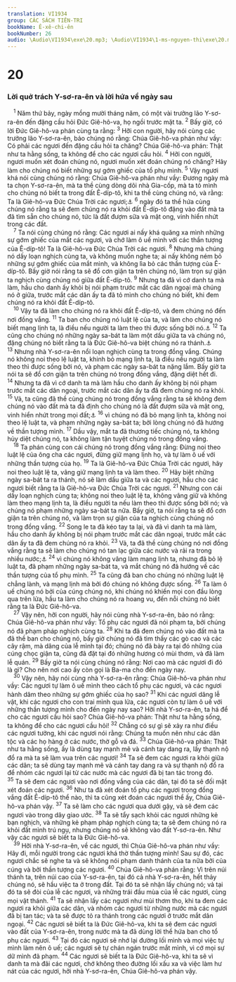 ```yaml
---
translation: VI1934
group: CÁC SÁCH TIÊN-TRI
bookName: Ê-xê-chi-ên 
bookNumber: 26
audio: \Audio\VI1934\exe\20.mp3; \Audio\VI1934\1-ms-nguyen-thi\exe\20.mp3
---
```


<div class="title"><h1>20</h1><h3>Lời quở trách Y-sơ-ra-ên và lời hứa về ngày sau</h3></div>
<span class="verse exe_20_1"> <sup>1</sup> Năm thứ bảy, ngày mồng mười tháng năm, có một vài trưởng lão Y-sơ-ra-ên đến đặng cầu hỏi Đức Giê-hô-va, họ ngồi trước mặt ta. </span>
<span class="verse exe_20_2"><sup>2</sup> Bấy giờ, có lời Đức Giê-hô-va phán cùng ta rằng: </span>
<span class="verse exe_20_3"><sup>3</sup> Hỡi con người, hãy nói cùng các trưởng lão Y-sơ-ra-ên, bảo chúng nó rằng: Chúa Giê-hô-va phán như vầy: Có phải các ngươi đến đặng cầu hỏi ta chăng? Chúa Giê-hô-va phán: Thật như ta hằng sống, ta không để cho các ngươi cầu hỏi. </span>
<span class="verse exe_20_4"><sup>4</sup> Hỡi con người, ngươi muốn xét đoán chúng nó, ngươi muốn xét đoán chúng nó chăng? Hãy làm cho chúng nó biết những sự gớm ghiếc của tổ phụ mình. </span>
<span class="verse exe_20_5"><sup>5</sup> Vậy ngươi khá nói cùng chúng nó rằng: Chúa Giê-hô-va phán như vầy: Đương ngày mà ta chọn Y-sơ-ra-ên, mà ta thề cùng dòng dõi nhà Gia-cốp, mà ta tỏ mình cho chúng nó biết ta trong đất Ê-díp-tô, khi ta thề cùng chúng nó, và rằng: Ta là Giê-hô-va Đức Chúa Trời các ngươi;<a data-toggle="tooltip" data-placement="bottom" title="Xu 6:2-8">⚓</a></span>
<span class="verse exe_20_6"><sup>6</sup> ngày đó ta thề hứa cùng chúng nó rằng ta sẽ đem chúng nó ra khỏi đất Ê-díp-tô đặng vào đất mà ta đã tìm sẵn cho chúng nó, tức là đất đượm sữa và mật ong, vinh hiển nhứt trong các đất. <br/></span>
<span class="verse exe_20_7"> <sup>7</sup> Ta nói cùng chúng nó rằng: Các ngươi ai nấy khá quăng xa mình những sự gớm ghiếc của mắt các ngươi, và chớ làm ô uế mình với các thần tượng của Ê-díp-tô! Ta là Giê-hô-va Đức Chúa Trời các ngươi. </span>
<span class="verse exe_20_8"><sup>8</sup> Nhưng mà chúng nó dấy loạn nghịch cùng ta, và không muốn nghe ta; ai nấy không ném bỏ những sự gớm ghiếc của mắt mình, và không lìa bỏ các thần tượng của Ê-díp-tô. Bấy giờ nói rằng ta sẽ đổ cơn giận ta trên chúng nó, làm trọn sự giận ta nghịch cùng chúng nó giữa đất Ê-díp-tô. </span>
<span class="verse exe_20_9"><sup>9</sup> Nhưng ta đã vì cớ danh ta mà làm, hầu cho danh ấy khỏi bị nói phạm trước mắt các dân ngoại mà chúng nó ở giữa, trước mắt các dân ấy ta đã tỏ mình cho chúng nó biết, khi đem chúng nó ra khỏi đất Ê-díp-tô. <br/></span>
<span class="verse exe_20_10"> <sup>10</sup> Vậy ta đã làm cho chúng nó ra khỏi đất Ê-díp-tô, và đem chúng nó đến nơi đồng vắng. </span>
<span class="verse exe_20_11"><sup>11</sup> Ta ban cho chúng nó luật lệ của ta, và làm cho chúng nó biết mạng lịnh ta, là điều nếu người ta làm theo thì được sống bởi nó.<a data-toggle="tooltip" data-placement="bottom" title="Le 18:5">⚓</a></span>
<span class="verse exe_20_12"><sup>12</sup> Ta cũng cho chúng nó những ngày sa-bát ta làm một dấu giữa ta và chúng nó, đặng chúng nó biết rằng ta là Đức Giê-hô-va biệt chúng nó ra thánh.<a data-toggle="tooltip" data-placement="bottom" title="Xu 31:13-17">⚓</a></span>
<span class="verse exe_20_13"><sup>13</sup> Nhưng nhà Y-sơ-ra-ên nổi loạn nghịch cùng ta trong đồng vắng. Chúng nó không noi theo lệ luật ta, khinh bỏ mạng lịnh ta, là điều nếu người ta làm theo thì được sống bởi nó, và phạm các ngày sa-bát ta nặng lắm. Bấy giờ ta nói ta sẽ đổ cơn giận ta trên chúng nó trong đồng vắng, đặng diệt hết đi. </span>
<span class="verse exe_20_14"><sup>14</sup> Nhưng ta đã vì cớ danh ta mà làm hầu cho danh ấy không bị nói phạm trước mắt các dân ngoại, trước mắt các dân ấy ta đã đem chúng nó ra khỏi. </span>
<span class="verse exe_20_15"><sup>15</sup> Vả, ta cũng đã thề cùng chúng nó trong đồng vắng rằng ta sẽ không đem chúng nó vào đất mà ta đã định cho chúng nó là đất đượm sữa và mật ong, vinh hiển nhứt trong mọi đất;<a data-toggle="tooltip" data-placement="bottom" title="Dan 14:26-35">⚓</a></span>
<span class="verse exe_20_16"><sup>16</sup> vì chúng nó đã bỏ mạng lịnh ta, không noi theo lệ luật ta, và phạm những ngày sa-bát ta; bởi lòng chúng nó đã hướng về thần tượng mình. </span>
<span class="verse exe_20_17"><sup>17</sup> Dầu vậy, mắt ta đã thương tiếc chúng nó, ta không hủy diệt chúng nó, ta không làm tận tuyệt chúng nó trong đồng vắng. <br/></span>
<span class="verse exe_20_18"> <sup>18</sup> Ta phán cùng con cái chúng nó trong đồng vắng rằng: Đừng noi theo luật lệ của ông cha các ngươi, đừng giữ mạng lịnh họ, và tự làm ô uế với những thần tượng của họ. </span>
<span class="verse exe_20_19"><sup>19</sup> Ta là Giê-hô-va Đức Chúa Trời các ngươi, hãy noi theo luật lệ ta, vâng giữ mạng lịnh ta và làm theo. </span>
<span class="verse exe_20_20"><sup>20</sup> Hãy biệt những ngày sa-bát ta ra thánh, nó sẽ làm dấu giữa ta và các ngươi, hầu cho các ngươi biết rằng ta là Giê-hô-va Đức Chúa Trời các ngươi. </span>
<span class="verse exe_20_21"><sup>21</sup> Nhưng con cái dấy loạn nghịch cùng ta; không noi theo luật lệ ta, không vâng giữ và không làm theo mạng lịnh ta, là điều người ta nếu làm theo thì được sống bởi nó; và chúng nó phạm những ngày sa-bát ta nữa. Bấy giờ, ta nói rằng ta sẽ đổ cơn giận ta trên chúng nó, và làm trọn sự giận của ta nghịch cùng chúng nó trong đồng vắng. </span>
<span class="verse exe_20_22"><sup>22</sup> Song le ta đã kéo tay ta lại, và đã vì danh ta mà làm, hầu cho danh ấy không bị nói phạm trước mắt các dân ngoại, trước mắt các dân ấy ta đã đem chúng nó ra khỏi. </span>
<span class="verse exe_20_23"><sup>23</sup> Vả, ta đã thề cùng chúng nó nơi đồng vắng rằng ta sẽ làm cho chúng nó tan lạc giữa các nước và rải ra trong nhiều nước;<a data-toggle="tooltip" data-placement="bottom" title="Le 26:33">⚓</a></span>
<span class="verse exe_20_24"><sup>24</sup> vì chúng nó không vâng làm mạng lịnh ta, nhưng đã bỏ lệ luật ta, đã phạm những ngày sa-bát ta, và mắt chúng nó đã hướng về các thần tượng của tổ phụ mình. </span>
<span class="verse exe_20_25"><sup>25</sup> Ta cũng đã ban cho chúng nó những luật lệ chẳng lành, và mạng lịnh mà bởi đó chúng nó không được sống. </span>
<span class="verse exe_20_26"><sup>26</sup> Ta làm ô uế chúng nó bởi của cúng chúng nó, khi chúng nó khiến mọi con đầu lòng qua trên lửa, hầu ta làm cho chúng nó ra hoang vu, đến nỗi chúng nó biết rằng ta là Đức Giê-hô-va. <br/></span>
<span class="verse exe_20_27"> <sup>27</sup> Vậy nên, hỡi con người, hãy nói cùng nhà Y-sơ-ra-ên, bảo nó rằng: Chúa Giê-hô-va phán như vầy: Tổ phụ các ngươi đã nói phạm ta, bởi chúng nó đã phạm pháp nghịch cùng ta. </span>
<span class="verse exe_20_28"><sup>28</sup> Khi ta đã đem chúng nó vào đất mà ta đã thề ban cho chúng nó, bấy giờ chúng nó đã tìm thấy các gò cao và các cây rậm, mà dâng của lễ mình tại đó; chúng nó đã bày ra tại đó những của cúng chọc giận ta, cũng đã đặt tại đó những hương có mùi thơm, và đã làm lễ quán. </span>
<span class="verse exe_20_29"><sup>29</sup> Bấy giờ ta nói cùng chúng nó rằng: Nơi cao mà các ngươi đi đó là gì? Cho nên nơi cao ấy còn gọi là Ba-ma cho đến ngày nay. <br/></span>
<span class="verse exe_20_30"> <sup>30</sup> Vậy nên, hãy nói cùng nhà Y-sơ-ra-ên rằng: Chúa Giê-hô-va phán như vầy: Các ngươi tự làm ô uế mình theo cách tổ phụ các ngươi, và các ngươi hành dâm theo những sự gớm ghiếc của họ sao? </span>
<span class="verse exe_20_31"><sup>31</sup> Khi các ngươi dâng lễ vật, khi các ngươi cho con trai mình qua lửa, các ngươi còn tự làm ô uế với những thần tượng mình cho đến ngày nay sao? Hỡi nhà Y-sơ-ra-ên, ta há để cho các ngươi cầu hỏi sao? Chúa Giê-hô-va phán: Thật như ta hằng sống, ta không để cho các ngươi cầu hỏi! </span>
<span class="verse exe_20_32"><sup>32</sup> Chẳng có sự gì sẽ xảy ra như điều các ngươi tưởng, khi các ngươi nói rằng: Chúng ta muốn nên như các dân tộc và các họ hàng ở các nước, thờ gỗ và đá. </span>
<span class="verse exe_20_33"><sup>33</sup> Chúa Giê-hô-va phán: Thật như ta hằng sống, ấy là dùng tay mạnh mẽ và cánh tay dang ra, lấy thạnh nộ đổ ra mà ta sẽ làm vua trên các ngươi! </span>
<span class="verse exe_20_34"><sup>34</sup> Ta sẽ đem các ngươi ra khỏi giữa các dân; ta sẽ dùng tay mạnh mẽ và cánh tay dang ra và sự thạnh nộ đổ ra để nhóm các ngươi lại từ các nước mà các ngươi đã bị tan tác trong đó. </span>
<span class="verse exe_20_35"><sup>35</sup> Ta sẽ đem các ngươi vào nơi đồng vắng của các dân, tại đó ta sẽ đối mặt xét đoán các ngươi. </span>
<span class="verse exe_20_36"><sup>36</sup> Như ta đã xét đoán tổ phụ các ngươi trong đồng vắng đất Ê-díp-tô thể nào, thì ta cũng xét đoán các ngươi thể ấy, Chúa Giê-hô-va phán vậy. </span>
<span class="verse exe_20_37"><sup>37</sup> Ta sẽ làm cho các ngươi qua dưới gậy, và sẽ đem các ngươi vào trong dây giao ước. </span>
<span class="verse exe_20_38"><sup>38</sup> Ta sẽ tẩy sạch khỏi các ngươi những kẻ bạn nghịch, và những kẻ phạm pháp nghịch cùng ta; ta sẽ đem chúng nó ra khỏi đất mình trú ngụ, nhưng chúng nó sẽ không vào đất Y-sơ-ra-ên. Như vậy các ngươi sẽ biết ta là Đức Giê-hô-va. <br/></span>
<span class="verse exe_20_39"> <sup>39</sup> Hỡi nhà Y-sơ-ra-ên, về các ngươi, thì Chúa Giê-hô-va phán như vầy: Hãy đi, mỗi người trong các ngươi khá thờ thần tượng mình! Sau sự đó, các ngươi chắc sẽ nghe ta và sẽ không nói phạm danh thánh của ta nữa bởi của cúng và bởi thần tượng các ngươi. </span>
<span class="verse exe_20_40"><sup>40</sup> Chúa Giê-hô-va phán rằng: Vì trên núi thánh ta, trên núi cao của Y-sơ-ra-ên, tại đó cả nhà Y-sơ-ra-ên, hết thảy chúng nó, sẽ hầu việc ta ở trong đất. Tại đó ta sẽ nhận lấy chúng nó; vả tại đó ta sẽ đòi của lễ các ngươi, và những trái đầu mùa của lễ các ngươi, cùng mọi vật thánh. </span>
<span class="verse exe_20_41"><sup>41</sup> Ta sẽ nhận lấy các ngươi như mùi thơm tho, khi ta đem các ngươi ra khỏi giữa các dân, và nhóm các ngươi từ những nước mà các ngươi đã bị tan tác; và ta sẽ được tỏ ra thánh trong các ngươi ở trước mắt dân ngoại. </span>
<span class="verse exe_20_42"><sup>42</sup> Các ngươi sẽ biết ta là Đức Giê-hô-va, khi ta sẽ đem các ngươi vào đất của Y-sơ-ra-ên, trong nước mà ta đã dùng lời thề hứa ban cho tổ phụ các ngươi. </span>
<span class="verse exe_20_43"><sup>43</sup> Tại đó các ngươi sẽ nhớ lại đường lối mình và mọi việc tự mình làm nên ô uế; các ngươi sẽ tự chán ngán trước mắt mình, vì cớ mọi sự dữ mình đã phạm. </span>
<span class="verse exe_20_44"><sup>44</sup> Các ngươi sẽ biết ta là Đức Giê-hô-va, khi ta sẽ vì danh ta mà đãi các ngươi, chớ không theo đường lối xấu xa và việc làm hư nát của các ngươi, hỡi nhà Y-sơ-ra-ên, Chúa Giê-hô-va phán vậy. <br/></span>
